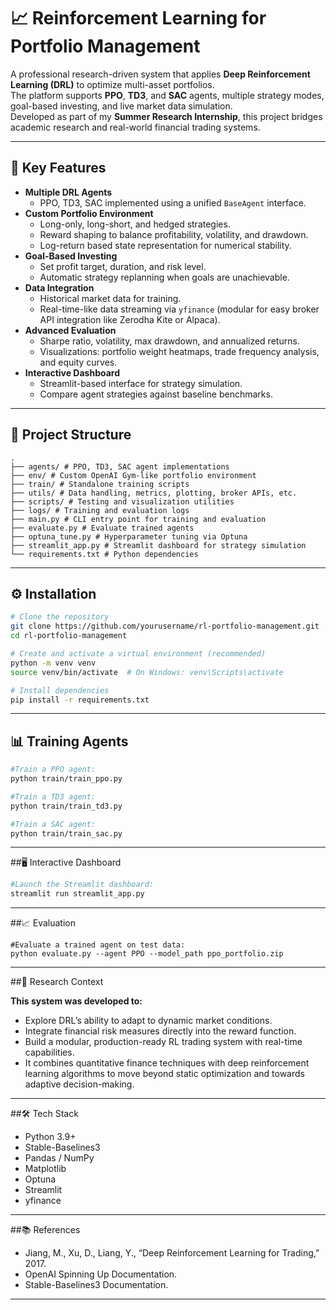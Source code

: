 # 📈 Reinforcement Learning for Portfolio Management

A professional research-driven system that applies **Deep Reinforcement Learning (DRL)** to optimize multi-asset portfolios.  
The platform supports **PPO**, **TD3**, and **SAC** agents, multiple strategy modes, goal-based investing, and live market data simulation.  
Developed as part of my **Summer Research Internship**, this project bridges academic research and real-world financial trading systems.

---

## 🚀 Key Features

- **Multiple DRL Agents**
  - PPO, TD3, SAC implemented using a unified `BaseAgent` interface.
- **Custom Portfolio Environment**
  - Long-only, long-short, and hedged strategies.
  - Reward shaping to balance profitability, volatility, and drawdown.
  - Log-return based state representation for numerical stability.
- **Goal-Based Investing**
  - Set profit target, duration, and risk level.
  - Automatic strategy replanning when goals are unachievable.
- **Data Integration**
  - Historical market data for training.
  - Real-time-like data streaming via `yfinance` (modular for easy broker API integration like Zerodha Kite or Alpaca).
- **Advanced Evaluation**
  - Sharpe ratio, volatility, max drawdown, and annualized returns.
  - Visualizations: portfolio weight heatmaps, trade frequency analysis, and equity curves.
- **Interactive Dashboard**
  - Streamlit-based interface for strategy simulation.
  - Compare agent strategies against baseline benchmarks.

---

## 📂 Project Structure
```
.
├── agents/ # PPO, TD3, SAC agent implementations
├── env/ # Custom OpenAI Gym-like portfolio environment
├── train/ # Standalone training scripts
├── utils/ # Data handling, metrics, plotting, broker APIs, etc.
├── scripts/ # Testing and visualization utilities
├── logs/ # Training and evaluation logs
├── main.py # CLI entry point for training and evaluation
├── evaluate.py # Evaluate trained agents
├── optuna_tune.py # Hyperparameter tuning via Optuna
├── streamlit_app.py # Streamlit dashboard for strategy simulation
└── requirements.txt # Python dependencies

```
---

## ⚙️ Installation

```bash
# Clone the repository
git clone https://github.com/yourusername/rl-portfolio-management.git
cd rl-portfolio-management

# Create and activate a virtual environment (recommended)
python -m venv venv
source venv/bin/activate  # On Windows: venv\Scripts\activate

# Install dependencies
pip install -r requirements.txt

```
---

## 📊 Training Agents
```bash
#Train a PPO agent:
python train/train_ppo.py

#Train a TD3 agent:
python train/train_td3.py

#Train a SAC agent:
python train/train_sac.py
```
---

##🖥 Interactive Dashboard
```bash
#Launch the Streamlit dashboard:
streamlit run streamlit_app.py
```
---
##📈 Evaluation
```bas
#Evaluate a trained agent on test data:
python evaluate.py --agent PPO --model_path ppo_portfolio.zip
```
---
##📜 Research Context

**This system was developed to:**
  - Explore DRL’s ability to adapt to dynamic market conditions.
  - Integrate financial risk measures directly into the reward function.
  - Build a modular, production-ready RL trading system with real-time capabilities.
  - It combines quantitative finance techniques with deep reinforcement learning algorithms to move beyond static optimization and towards adaptive decision-making.
  
  ---
##🛠 Tech Stack

- Python 3.9+
- Stable-Baselines3
- Pandas / NumPy
- Matplotlib
- Optuna
- Streamlit
- yfinance
---

##📚 References

- Jiang, M., Xu, D., Liang, Y., “Deep Reinforcement Learning for Trading,” 2017.
- OpenAI Spinning Up Documentation.
- Stable-Baselines3 Documentation.
---
